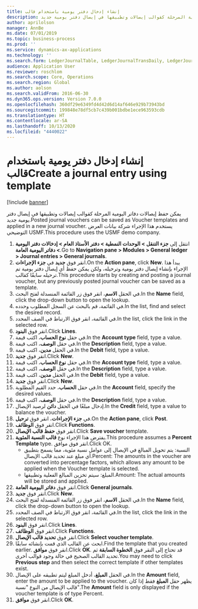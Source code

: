 ```yaml
---
title: إنشاء إدخال دفتر يومية باستخدام قالب
description: يمكن حفظ إيصالات دفاتر اليومية المرحلة كقوالب إيصالات وتطبيقها في إيصال دفتر يومية جديد.
author: aprilolson
manager: AnnBe
ms.date: 07/01/2019
ms.topic: business-process
ms.prod: ''
ms.service: dynamics-ax-applications
ms.technology: ''
ms.search.form: LedgerJournalTable, LedgerJournalTransDaily, LedgerJournalTransVoucherTemplate
audience: Application User
ms.reviewer: roschlom
ms.search.scope: Core, Operations
ms.search.region: Global
ms.author: aolson
ms.search.validFrom: 2016-06-30
ms.dyn365.ops.version: Version 7.0.0
ms.openlocfilehash: 360df29e6349fd4d42d6d14af646e929b73943bd
ms.sourcegitcommit: 199848e78df5cb7c439b001bdbe1ece963593cdb
ms.translationtype: HT
ms.contentlocale: ar-SA
ms.lasthandoff: 10/13/2020
ms.locfileid: "4440022"
---
```

# <a name="create-a-journal-entry-using-template"></a><span data-ttu-id="37317-103">إنشاء إدخال دفتر يومية باستخدام قالب</span><span class="sxs-lookup"><span data-stu-id="37317-103">Create a journal entry using template</span></span>

[!include [banner](../../includes/banner.md)]

<span data-ttu-id="37317-104">يمكن حفظ إيصالات دفاتر اليومية المرحلة كقوالب إيصالات وتطبيقها في إيصال دفتر يومية جديد.</span><span class="sxs-lookup"><span data-stu-id="37317-104">Posted journal vouchers can be saved as Voucher templates and applied in a new journal voucher.</span></span> <span data-ttu-id="37317-105">يستخدم هذا الإجراء شركة بيانات العرض التوضيحي USMF.</span><span class="sxs-lookup"><span data-stu-id="37317-105">This procedure uses the USMF demo company.</span></span>

1. <span data-ttu-id="37317-106">انتقل إلى **جزء التنقل > الوحدات النمطية > دفتر الأستاذ العام > إدخالات دفتر اليومية > دفاتر اليومية العامة‬**.</span><span class="sxs-lookup"><span data-stu-id="37317-106">Go to **Navigation pane > Modules > General ledger > Journal entries > General journals**.</span></span>
2. <span data-ttu-id="37317-107">انقر فوق **جديد** في **جزء الإجراءات**.</span><span class="sxs-lookup"><span data-stu-id="37317-107">On the **Action pane**, click **New**.</span></span> <span data-ttu-id="37317-108">يبدأ هذا الإجراء بإنشاء إيصال دفتر يومية وترحيله، ولكن يمكن حفظ أي إيصال دفتر يومية تم ترحيله سابقًا كقالب.</span><span class="sxs-lookup"><span data-stu-id="37317-108">This procedure starts by creating and posting a journal voucher, but any previously posted journal voucher can be saved as a template.</span></span>  
3. <span data-ttu-id="37317-109">في الحقل **الاسم**، انقر فوق زر القائمة المنسدلة لفتح البحث.</span><span class="sxs-lookup"><span data-stu-id="37317-109">In the **Name** field, click the drop-down button to open the lookup.</span></span>
4. <span data-ttu-id="37317-110">في القائمة، قم بالبحث عن السجل المطلوب وحدده.</span><span class="sxs-lookup"><span data-stu-id="37317-110">In the list, find and select the desired record.</span></span>
5. <span data-ttu-id="37317-111">في القائمة، انقر فوق الارتباط في الصف المحدد.</span><span class="sxs-lookup"><span data-stu-id="37317-111">In the list, click the link in the selected row.</span></span>
6. <span data-ttu-id="37317-112">انقر فوق **البنود**.</span><span class="sxs-lookup"><span data-stu-id="37317-112">Click **Lines**.</span></span>
7. <span data-ttu-id="37317-113">في حقل **نوع الحساب**، اكتب قيمة.</span><span class="sxs-lookup"><span data-stu-id="37317-113">In the **Account type** field, type a value.</span></span>
8. <span data-ttu-id="37317-114">في حقل **الوصف**، اكتب قيمة.</span><span class="sxs-lookup"><span data-stu-id="37317-114">In the **Description** field, type a value.</span></span>
9. <span data-ttu-id="37317-115">في الحقل **مدين‬**، اكتب قيمة.</span><span class="sxs-lookup"><span data-stu-id="37317-115">In the **Debit** field, type a value.</span></span>
10. <span data-ttu-id="37317-116">انقر فوق **جديد**.</span><span class="sxs-lookup"><span data-stu-id="37317-116">Click **New**.</span></span>
11. <span data-ttu-id="37317-117">في حقل **نوع الحساب**، اكتب قيمة.</span><span class="sxs-lookup"><span data-stu-id="37317-117">In the **Account type** field, type a value.</span></span>
12. <span data-ttu-id="37317-118">في حقل **الوصف**، اكتب قيمة.</span><span class="sxs-lookup"><span data-stu-id="37317-118">In the **Description** field, type a value.</span></span>
13. <span data-ttu-id="37317-119">في الحقل **مدين‬**، اكتب قيمة.</span><span class="sxs-lookup"><span data-stu-id="37317-119">In the **Debit** field, type a value.</span></span>
14. <span data-ttu-id="37317-120">انقر فوق **جديد**.</span><span class="sxs-lookup"><span data-stu-id="37317-120">Click **New**.</span></span>
14. <span data-ttu-id="37317-121">في حقل **الحساب**، حدد القيم المطلوبة.</span><span class="sxs-lookup"><span data-stu-id="37317-121">In the **Account** field, specify the desired values.</span></span>
15. <span data-ttu-id="37317-122">في حقل **الوصف**، اكتب قيمة.</span><span class="sxs-lookup"><span data-stu-id="37317-122">In the **Description** field, type a value.</span></span>
16. <span data-ttu-id="37317-123">إدخال مبلغًا في الحقل **دائن** لرصيد الإيصال.</span><span class="sxs-lookup"><span data-stu-id="37317-123">In the **Credit** field, type a value to balance the voucher.</span></span>
17. <span data-ttu-id="37317-124">في **جزء الإجراءات**، انقر فوق **ترحيل**.</span><span class="sxs-lookup"><span data-stu-id="37317-124">On the **Action pane**, click **Post**.</span></span>
18. <span data-ttu-id="37317-125">انقر فوق **الوظائف**.</span><span class="sxs-lookup"><span data-stu-id="37317-125">Click **Functions**.</span></span>
19. <span data-ttu-id="37317-126">انقر فوق **حفظ قالب الإيصال**.</span><span class="sxs-lookup"><span data-stu-id="37317-126">Click **Save voucher** template.</span></span>
20. <span data-ttu-id="37317-127">يفترض هذا الإجراء نوع **قالب النسبة المئوية**.</span><span class="sxs-lookup"><span data-stu-id="37317-127">This procedure assumes a **Percent Template** type.</span></span> <span data-ttu-id="37317-128">انقر فوق موافق.</span><span class="sxs-lookup"><span data-stu-id="37317-128">Click OK.</span></span>
    - <span data-ttu-id="37317-129">النسبة: يتم تحويل المبالغ في الإيصال إلى عوامل نسبة مئوية، مما يسمح بتطبيق أي مبلغ عند تحديد قالب الإيصال.</span><span class="sxs-lookup"><span data-stu-id="37317-129">Percent: The amounts in the voucher are converted into percentage factors, which allows any amount to be applied when the Voucher template is selected.</span></span>
    - <span data-ttu-id="37317-130">المبلغ: سيتم تخزين المبالغ الفعلية وتطبيقها.</span><span class="sxs-lookup"><span data-stu-id="37317-130">Amount: The actual amounts will be stored and applied.</span></span>  
21. <span data-ttu-id="37317-131">انقر فوق **دفاتر اليومية العامة**.</span><span class="sxs-lookup"><span data-stu-id="37317-131">Click **General journals**.</span></span>
22. <span data-ttu-id="37317-132">انقر فوق **جديد**.</span><span class="sxs-lookup"><span data-stu-id="37317-132">Click **New**.</span></span>
23. <span data-ttu-id="37317-133">في الحقل **الاسم**، انقر فوق زر القائمة المنسدلة لفتح البحث.</span><span class="sxs-lookup"><span data-stu-id="37317-133">In the **Name** field, click the drop-down button to open the lookup.</span></span>
24. <span data-ttu-id="37317-134">في القائمة، انقر فوق الارتباط في الصف المحدد.</span><span class="sxs-lookup"><span data-stu-id="37317-134">In the list, click the link in the selected row.</span></span>
25. <span data-ttu-id="37317-135">انقر فوق **البنود**.</span><span class="sxs-lookup"><span data-stu-id="37317-135">Click **Lines**.</span></span>
26. <span data-ttu-id="37317-136">انقر فوق **الوظائف**.</span><span class="sxs-lookup"><span data-stu-id="37317-136">Click **Functions**.</span></span>
27. <span data-ttu-id="37317-137">انقر فوق **تحديد قالب الإيصال**.</span><span class="sxs-lookup"><span data-stu-id="37317-137">Click **Select voucher template**.</span></span>
28. <span data-ttu-id="37317-138">ابحث عن القالب الذي قمت بإنشائه سابقًا.</span><span class="sxs-lookup"><span data-stu-id="37317-138">Find the template that you created earlier.</span></span> <span data-ttu-id="37317-139">انقر فوق **موافق**.</span><span class="sxs-lookup"><span data-stu-id="37317-139">Click **OK**.</span></span> <span data-ttu-id="37317-140">قد تحتاج إلى النقر فوق **الخطوة السابقة** ثم تحديد القالب الصحيح في حالة وجود قوالب أخرى.</span><span class="sxs-lookup"><span data-stu-id="37317-140">You may need to click **Previous step** and then select the correct template if other templates exist.</span></span>  
29. <span data-ttu-id="37317-141">في الحقل **المبلغ**، أدخل المبلغ ليتم تطبيقه على الإيصال.</span><span class="sxs-lookup"><span data-stu-id="37317-141">In the **Amount** field, enter the amount to be applied to the voucher.</span></span> <span data-ttu-id="37317-142">يظهر حقل **المبلغ** فقط إذا كان قالب الإيصال من النوع "نسبة".</span><span class="sxs-lookup"><span data-stu-id="37317-142">The **Amount** field is only displayed if the voucher template is of type Percent.</span></span>  
30. <span data-ttu-id="37317-143">انقر فوق **موافق**.</span><span class="sxs-lookup"><span data-stu-id="37317-143">Click **OK**.</span></span>

